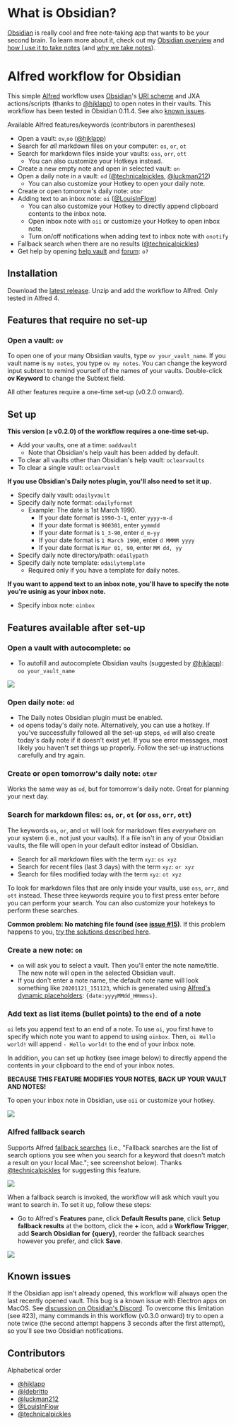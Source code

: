 # What is Obsidian?

[Obsidian](https://obsidian.md/) is really cool and free note-taking app that wants to be your second brain. To learn more about it, check out my [Obsidian overview](https://medium.com/swlh/take-better-notes-with-this-free-note-taking-app-that-wants-to-be-your-second-brain-1a97909a677b) and [how I use it to take notes](https://medium.com/swlh/how-to-take-notes-insights-from-ai-neuroscience-a-sociologist-and-a-free-app-34b4be63080a) (and [why we take notes](https://medium.com/swlh/why-take-notes-3-common-misconceptions-and-3-better-mindsets-447ef6853aa9)).

# Alfred workflow for Obsidian

This simple [Alfred](https://www.alfredapp.com/) workflow uses [Obsidian](https://obsidian.md/)'s [URI scheme](https://publish.obsidian.md/help/Advanced+topics/Using+obsidian+URI) and JXA actions/scripts (thanks to [@hjklapp](https://github.com/hjklapp)) to open notes in their vaults. This workflow has been tested in Obsidian 0.11.4. See also [known issues](#known-issues).

Available Alfred features/keywords (contributors in parentheses)
- Open a vault: `ov`,`oo` ([@hjklapp](https://github.com/hjklapp))
- Search for *all* markdown files on your computer: `os`, `or`, `ot`
- Search for markdown files inside your vaults: `oss`, `orr`, `ott`
  - You can also customize your Hotkeys instead. 
- Create a new empty note and open in selected vault: `on`
- Open a daily note in a vault: `od` ([@technicalpickles](https://github.com/technicalpickles), [@luckman212](https://github.com/luckman212))
  - You can also customize your Hotkey to open your daily note.
- Create or open tomorrow's daily note: `otmr`
- Adding text to an inbox note: `oi` ([@LouisInFlow](https://github.com/LouisInFlow))
  - You can also customize your Hotkey to directly append clipboard contents to the inbox note.
  - Open inbox note with `oii` or customize your Hotkey to open inbox note.
  - Turn on/off notifications when adding text to inbox note with `onotify`
- Fallback search when there are no results ([@technicalpickles](https://github.com/technicalpickles))
- Get help by opening [help vault](https://publish.obsidian.md/help/Index) and [forum](https://forum.obsidian.md/): `o?` 

## Installation

Download the [latest release](https://github.com/hauselin/obsidian-alfred/archive/v0.3.0.zip). Unzip and add the workflow to Alfred. Only tested in Alfred 4.

## Features that require no set-up

### Open a vault: `ov`

To open one of your many Obsidian vaults, type `ov your_vault_name`. If you vault name is `my notes`, you type `ov my notes`. You can change the keyword input subtext to remind yourself of the names of your vaults. Double-click **ov Keyword** to change the Subtext field.

All other features require a one-time set-up (v0.2.0 onward).

## Set up

**This version (≥ v0.2.0) of the workflow requires a one-time set-up.** 

- Add your vaults, one at a time: `oaddvault`
  - Note that Obsidian's help vault has been added by default.
- To clear all vaults other than Obsidian's help vault: `oclearvaults`
- To clear a single vault: `oclearvault`

**If you use Obsidian's Daily notes plugin, you'll also need to set it up.**

- Specify daily vault: `odailyvault`
- Specify daily note format: `odailyformat`
  - Example: The date is 1st March 1990. 
    - If your date format is `1990-3-1`, enter `yyyy-m-d`
    - If your date format is `900301`, enter `yymmdd`
    - If your date format is `1_3-90`, enter `d_m-yy`
    - If your date format is `1 March 1990`, enter `d MMMM yyyy`
    - If your date format is `Mar 01, 90`, enter `MM dd, yy`
- Specify daily note directory/path: `odailypath`
- Specify daily note template: `odailytemplate`
  - Required only if you have a template for daily notes.

**If you want to append text to an inbox note, you'll have to specify the note you're usinig as your inbox note.**

- Specify inbox note: `oinbox`
## Features available after set-up

### Open a vault with autocomplete: `oo`

- To autofill and autocomplete Obsidian vaults (suggested by [@hjklapp](https://github.com/hjklapp)): `oo your_vault_name`

![](img/oo.gif)


### Open daily note: `od`

- The Daily notes Obsidian plugin must be enabled.
- `od` opens today's daily note. Alternatively, you can use a hotkey. If you've successfully followed all the set-up steps, `od` will also create today's daily note if it doesn't exist yet. If you see error messages, most likely you haven't set things up properly. Follow the set-up instructions carefully and try again.

### Create or open tomorrow's daily note: `otmr`

Works the same way as `od`, but for tomorrow's daily note. Great for planning your next day.

### Search for markdown files: `os`, `or`, `ot` (or `oss`, `orr`, `ott`)

The keywords `os`, `or`, and `ot` will look for markdown files *everywhere* on your system (i.e., not just your vaults). If a file isn't in any of your Obsidian vaults, the file will open in your default editor instead of Obsidian.

- Search for all markdown files with the term `xyz`: `os xyz`
- Search for recent files (last 3 days) with the term `xyz`: `or xyz`
- Search for files modified today with the term `xyz`: `ot xyz`

To look for markdown files that are only inside your vaults, use `oss`, `orr`, and `ott` instead. These three keywords require you to first press enter before you can perform your search. You can also customize your hotekeys to perform these searches.

**Common problem: No matching file found (see [issue #15](https://github.com/hauselin/obsidian-alfred/issues/15))**. If this problem happens to you, [try the solutions described here](https://github.com/hauselin/obsidian-alfred/issues/15#issuecomment-753414360).

### Create a new note: `on`

- `on` will ask you to select a vault. Then you'll enter the note name/title. The new note will open in the selected Obsidian vault.
- If you don't enter a note name, the default note name will look something like `20201121_151123`, which is generated using [Alfred's dynamic placeholders](https://www.alfredapp.com/help/workflows/advanced/placeholders/): `{date:yyyyMMdd_HHmmss}`. 

### Add text as list items (bullet points) to the end of a note

`oi` lets you append text to an end of a note. To use `oi`, you first have to specify which note you want to append to using `oinbox`. Then, `oi Hello world!` will append `- Hello world!` to the end of your inbox note. 

In addition, you can set up hotkey (see image below) to directly append the contents in your clipboard to the end of your inbox notes.

**BECAUSE THIS FEATURE MODIFIES YOUR NOTES, BACK UP YOUR VAULT AND NOTES!**

To open your inbox note in Obsidian, use `oii` or customize your hotkey.

![](img/append_to_inbox.png)

### Alfred fallback search

Supports Alfred [fallback searches](https://www.alfredapp.com/help/features/default-results/fallback-searches/) (i.e., "Fallback searches are the list of search options you see when you search for a keyword that doesn't match a result on your local Mac."; see screenshot below). Thanks [@technicalpickles](https://github.com/technicalpickles) for suggesting this feature.

![](img/fallback.png)

When a fallback search is invoked, the workflow will ask which vault you want to search in. To set it up, follow these steps: 

- Go to Alfred's **Features** pane, click **Default Results pane**, click **Setup fallback results** at the bottom, click the **+** icon, add a **Workflow Trigger**, add **Search Obsidian for {query}**, reorder the fallback searches however you prefer, and click **Save**.


![](img/fallback2.gif)

## Known issues

If the Obsidian app isn't already opened, this workflow will always open the last recently opened vault. This bug is a known issue with Electron apps on MacOS. See [discussion on Obsidian's Discord](https://discordapp.com/channels/686053708261228577/716028884885307432/755203478413902036). To overcome this limitation (see #23), many commands in this workflow (v0.3.0 onward) try to open a note twice (the second attempt happens 3 seconds after the first attempt), so you'll see two Obsidian notifications. 

## Contributors

Alphabetical order

- [@hjklapp](https://github.com/hjklapp)
- [@ldebritto](https://github.com/ldebritto)
- [@luckman212](https://github.com/luckman212)
- [@LouisInFlow](https://github.com/LouisInFlow)
- [@technicalpickles](https://github.com/technicalpickles)

